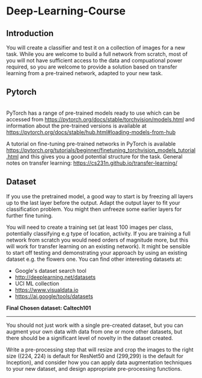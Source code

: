 # Deep-Learning-Course

## Introduction
You will create a classifier and test it on a collection of images for a new task. While you are welcome to build a full network from scratch, most of you will not have sufficient access to the data and compuational power required, so you are welcome to provide a solution based on transfer learning from a pre-trained network, adapted to your new task.

## Pytorch
</br>PyTorch has a range of pre-trained models ready to use which can be accessed from https://pytorch.org/docs/stable/torchvision/models.html and information about the pre-trained versions is available at https://pytorch.org/docs/stable/hub.html#loading-models-from-hub

A tutorial on fine-tuning pre-trained networks in PyTorch is available https://pytorch.org/tutorials/beginner/finetuning_torchvision_models_tutorial.html and this gives you a good potential structure for the task.
General notes on transfer learning: https://cs231n.github.io/transfer-learning/

## Dataset
If you use the pretrained model, a good way to start is by freezing all layers up to the last layer before the output. Adapt the output layer to fit your classification problem. You might then unfreeze some earlier layers for further fine tuning.

You will need to create a training set (at least 100 images per class, potentially classifying e.g type of location, activity. If you are training a full network from scratch you would need orders of magnitude more, but this will work for transfer learning on an existing network). It might be sensible to start off testing and demonstrating your approach by using an existing dataset e.g. the flowers one. You can find other interesting datasets at:

* Google's dataset search tool
* http://deeplearning.net/datasets
* UCI ML collection
* https://www.visualdata.io
* https://ai.google/tools/datasets

**Final Chosen dataset: Caltech101**

---

You should not just work with a single pre-created dataset, but you can augment your own data with data from one or more other datasets, but there should be a significant level of novelty in the dataset created.

Write a pre-processing step that will resize and crop the images to the right size ((224, 224) is default for ResNet50 and (299,299) is the default for Inception), and consider how you can apply data augmentation techniques to your new dataset, and design appropriate pre-processing functions.
